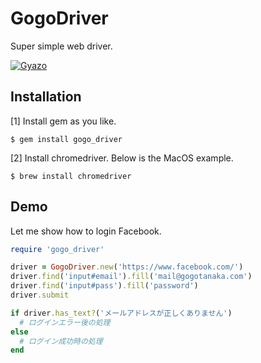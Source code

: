 # GogoDriver

Super simple web driver.

[![Gyazo](http://i.gyazo.com/511b5265c67d41fc2cd7394c1eee3b7a.gif)](http://gyazo.com/511b5265c67d41fc2cd7394c1eee3b7a)

## Installation

[1] Install gem as you like.

    $ gem install gogo_driver

[2] Install chromedriver. Below is the MacOS example.

    $ brew install chromedriver


## Demo

Let me show how to login Facebook.

```rb
require 'gogo_driver'

driver = GogoDriver.new('https://www.facebook.com/')
driver.find('input#email').fill('mail@gogotanaka.com')
driver.find('input#pass').fill('password')
driver.submit

if driver.has_text?('メールアドレスが正しくありません')
  # ログインエラー後の処理
else
  # ログイン成功時の処理
end
```
